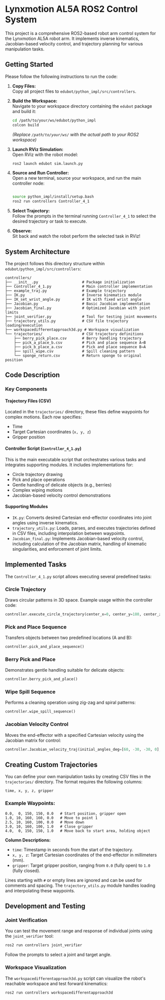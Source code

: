 # Lynxmotion AL5A ROS2 Control System

This project is a comprehensive ROS2-based robot arm control system for the Lynxmotion AL5A robot arm. It implements inverse kinematics, Jacobian-based velocity control, and trajectory planning for various manipulation tasks.

## Getting Started

Please follow the following instructions to run the code:

1.  **Copy Files:**  
    Copy all project files to `edubot/python_impl/src/controllers`.

2.  **Build the Workspace:**  
    Navigate to your workspace directory containing the `edubot` package and build it:
    
    ```bash
    cd /path/to/your/ws/edubot/python_impl
    colcon build
    ```
    *(Replace `/path/to/your/ws/` with the actual path to your ROS2 workspace)*

3.  **Launch RViz Simulation:**  
    Open RViz with the robot model:
    
    ```bash
    ros2 launch edubot sim.launch.py
    ```

4.  **Source and Run Controller:**  
    Open a new terminal, source your workspace, and run the main controller node:
    
    ```bash
    
    source python_impl/install/setup.bash
    ros2 run controllers Controller_4_1
    ```

5.  **Select Trajectory:**  
    Follow the prompts in the terminal running `Controller_4_1` to select the desired trajectory or task to execute.

6.  **Observe:**  
    Sit back and watch the robot perform the selected task in RViz!

## System Architecture

The project follows this directory structure within `edubot/python_impl/src/controllers`:

```text
controllers/
├── __init__.py                    # Package initialization
├── Controller_4_1.py              # Main controller implementation
├── example_traj.py                # Example trajectory 
├── IK.py                          # Inverse kinematics module
├── IK_set_wrist_angle.py          # IK with fixed wrist angle
├── Jacobian.py                    # Basic Jacobian implementation
├── Jacobian_final.py              # Optimized Jacobian with joint limits
├── joint_verifier.py              # Tool for testing joint movements
├── trajectory_utils.py            # CSV file trajectory loading/execution
├── workspacedifferentapproach3d.py # Workspace visualization
└── trajectories/                  # CSV trajectory definitions
    ├── berry_pick_place.csv       # Berry handling trajectory
    ├── pick_a_place_b.csv         # Pick and place sequence A→B
    ├── pick_b_place_a.csv         # Pick and place sequence B→A
    ├── spill_wipe.csv             # Spill cleaning pattern
    └── sponge_return.csv          # Return sponge to original position
```

## Code Description

### Key Components

#### **Trajectory Files (CSV)**  
Located in the `trajectories/` directory, these files define waypoints for complex motions. Each row specifies:
- Time
- Target Cartesian coordinates (`x, y, z`)
- Gripper position

#### **Controller Script (`Controller_4_1.py`)**  
This is the main executable script that orchestrates various tasks and integrates supporting modules. It includes implementations for:
- Circle trajectory drawing
- Pick and place operations
- Gentle handling of delicate objects (e.g., berries)
- Complex wiping motions
- Jacobian-based velocity control demonstrations

#### **Supporting Modules**
- `IK.py`: Converts desired Cartesian end-effector coordinates into joint angles using inverse kinematics.
- `trajectory_utils.py`: Loads, parses, and executes trajectories defined in CSV files, including interpolation between waypoints.
- `Jacobian_final.py`: Implements Jacobian-based velocity control, including calculation of the Jacobian matrix, handling of kinematic singularities, and enforcement of joint limits.

## Implemented Tasks

The `Controller_4_1.py` script allows executing several predefined tasks:

### **Circle Trajectory**  
Draws circular patterns in 3D space. Example usage within the controller code:
```python
controller.execute_circle_trajectory(center_x=0, center_y=180, center_z=150, radius=80)
```

### **Pick and Place Sequence**  
Transfers objects between two predefined locations (A and B):
```python
controller.pick_and_place_sequence()
```

### **Berry Pick and Place**  
Demonstrates gentle handling suitable for delicate objects:
```python
controller.berry_pick_and_place()
```

### **Wipe Spill Sequence**  
Performs a cleaning operation using zig-zag and spiral patterns:
```python
controller.wipe_spill_sequence()
```

### **Jacobian Velocity Control**  
Moves the end-effector with a specified Cartesian velocity using the Jacobian matrix for control:
```python
controller.Jacobian_velocity_traj(initial_angles_deg=[60, -30, -30, 0], v_desired=[0, -10, 0])
```

## Creating Custom Trajectories

You can define your own manipulation tasks by creating CSV files in the `trajectories/` directory. The format requires the following columns:

```text
time, x, y, z, gripper
```

### **Example Waypoints:**
```text
0.0,  0, 150, 150, 0.0   # Start position, gripper open
1.0, 10, 160, 160, 0.0   # Move to point 1
2.5, 10, 160, 100, 0.0   # Move down
3.0, 10, 160, 100, 1.0   # Close gripper
4.0,  0, 150, 150, 1.0   # Move back to start area, holding object
```

**Column Descriptions:**
- `time`: Timestamp in seconds from the start of the trajectory.
- `x, y, z`: Target Cartesian coordinates of the end-effector in millimeters (mm).
- `gripper`: Target gripper position, ranging from `0.0` (fully open) to `1.0` (fully closed).

Lines starting with `#` or empty lines are ignored and can be used for comments and spacing. The `trajectory_utils.py` module handles loading and interpolating these waypoints.

## Development and Testing

### **Joint Verification**
You can test the movement range and response of individual joints using the `joint_verifier` tool:
```bash
ros2 run controllers joint_verifier
```
Follow the prompts to select a joint and target angle.

### **Workspace Visualization**
The `workspacedifferentapproach3d.py` script can visualize the robot's reachable workspace and test forward kinematics:
```bash
ros2 run controllers workspacedifferentapproach3d
